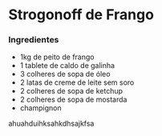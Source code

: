 # Strogonoff de Frango

### Ingredientes

- 1kg de peito de frango
- 1 tablete de caldo de galinha
- 3 colheres de sopa de óleo
- 2 latas de creme de leite sem soro
- 2 colheres de sopa de ketchup
- 2 colheres de sopa de mostarda
- champignon



ahuahduihksahkdhsajkfsa











